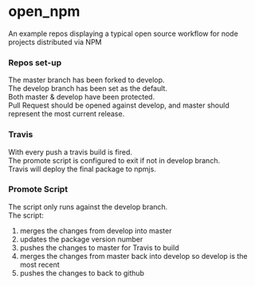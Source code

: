 # open_npm

An example repos displaying a typical open source workflow for node projects distributed via NPM


### Repos set-up
The master branch has been forked to develop.  
The develop branch has been set as the default.  
Both master & develop have been protected.  
Pull Request should be opened against develop, and master should represent the most current release.


### Travis
With every push a travis build is fired.  
The promote script is configured to exit if not in develop branch.  
Travis will deploy the final package to npmjs.  


### Promote Script
The script only runs against the develop branch.  
The script:
  1. merges the changes from develop into master
  2. updates the package version number
  3. pushes the changes to master for Travis to build
  4. merges the changes from master back into develop so develop is the most recent
  5. pushes the changes to back to github 